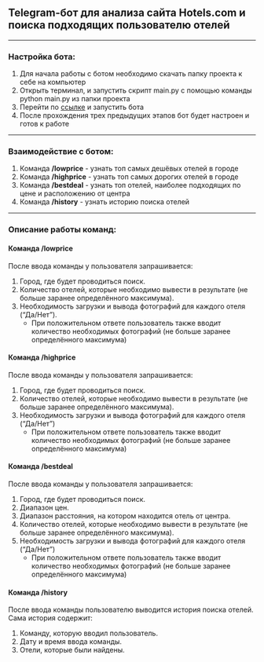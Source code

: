 ## Telegram-бот для анализа сайта Hotels.com и поиска подходящих пользователю отелей

***

### Настройка бота:

1) Для начала работы с ботом необходимо скачать папку проекта к себе на компьютер
2) Открыть терминал, и запустить скрипт main.py с помощью команды python main.py из папки проекта
3) Перейти по [ссылке](https://t.me/find_hotels_my_bot) и запустить бота
4) После прохождения трех предыдущих этапов бот будет настроен и готов к работе

***

### Взаимодействие с ботом:

1) Команда **/lowprice** - узнать топ самых дешёвых отелей в городе
2) Команда **/highprice** - узнать топ самых дорогих отелей в городе
3) Команда **/bestdeal** - узнать топ отелей, наиболее подходящих по цене и расположению от центра
4) Команда **/history** - узнать историю поиска отелей

***

### Описание работы команд:

#### Команда /lowprice
После ввода команды у пользователя запрашивается:
1) Город, где будет проводиться поиск. 
2) Количество отелей, которые необходимо вывести в результате (не больше
заранее определённого максимума). 
3) Необходимость загрузки и вывода фотографий для каждого отеля (“Да/Нет”). 
   * При положительном ответе пользователь также вводит количество необходимых фотографий (не больше заранее определённого максимума)

#### Команда /highprice
После ввода команды у пользователя запрашивается:
1) Город, где будет проводиться поиск.
2) Количество отелей, которые необходимо вывести в результате (не больше
заранее определённого максимума).
3) Необходимость загрузки и вывода фотографий для каждого отеля (“Да/Нет”)
   * При положительном ответе пользователь также вводит количество необходимых фотографий (не больше заранее определённого максимума)

#### Команда /bestdeal
После ввода команды у пользователя запрашивается:
1) Город, где будет проводиться поиск.
2) Диапазон цен.
3) Диапазон расстояния, на котором находится отель от центра.
4) Количество отелей, которые необходимо вывести в результате (не больше
заранее определённого максимума).
5) Необходимость загрузки и вывода фотографий для каждого отеля (“Да/Нет”)
   * При положительном ответе пользователь также вводит количество необходимых фотографий (не больше заранее определённого максимума)

#### Команда /history
После ввода команды пользователю выводится история поиска отелей. Сама история содержит:
1) Команду, которую вводил пользователь.
2) Дату и время ввода команды.
3) Отели, которые были найдены.